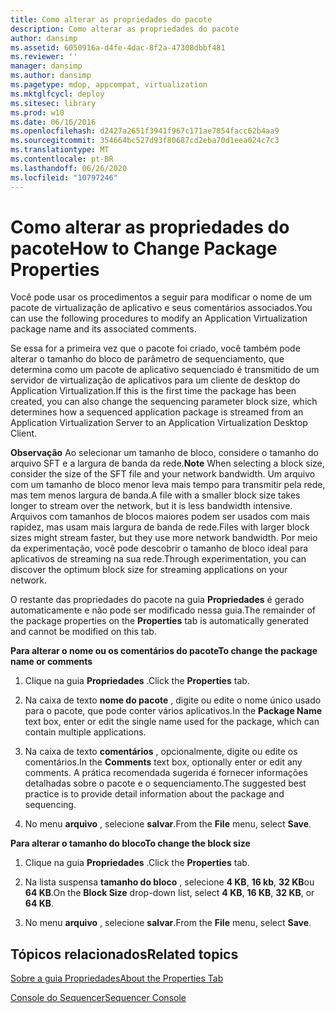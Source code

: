```yaml
---
title: Como alterar as propriedades do pacote
description: Como alterar as propriedades do pacote
author: dansimp
ms.assetid: 6050916a-d4fe-4dac-8f2a-47308dbbf481
ms.reviewer: ''
manager: dansimp
ms.author: dansimp
ms.pagetype: mdop, appcompat, virtualization
ms.mktglfcycl: deploy
ms.sitesec: library
ms.prod: w10
ms.date: 06/16/2016
ms.openlocfilehash: d2427a2651f3941f967c171ae7854facc62b4aa9
ms.sourcegitcommit: 354664bc527d93f80687cd2eba70d1eea024c7c3
ms.translationtype: MT
ms.contentlocale: pt-BR
ms.lasthandoff: 06/26/2020
ms.locfileid: "10797246"
---
```

# <span data-ttu-id="27b7a-103">Como alterar as propriedades do pacote</span><span class="sxs-lookup"><span data-stu-id="27b7a-103">How to Change Package Properties</span></span>


<span data-ttu-id="27b7a-104">Você pode usar os procedimentos a seguir para modificar o nome de um pacote de virtualização de aplicativo e seus comentários associados.</span><span class="sxs-lookup"><span data-stu-id="27b7a-104">You can use the following procedures to modify an Application Virtualization package name and its associated comments.</span></span>

<span data-ttu-id="27b7a-105">Se essa for a primeira vez que o pacote foi criado, você também pode alterar o tamanho do bloco de parâmetro de sequenciamento, que determina como um pacote de aplicativo sequenciado é transmitido de um servidor de virtualização de aplicativos para um cliente de desktop do Application Virtualization.</span><span class="sxs-lookup"><span data-stu-id="27b7a-105">If this is the first time the package has been created, you can also change the sequencing parameter block size, which determines how a sequenced application package is streamed from an Application Virtualization Server to an Application Virtualization Desktop Client.</span></span>

<span data-ttu-id="27b7a-106">**Observação**  Ao selecionar um tamanho de bloco, considere o tamanho do arquivo SFT e a largura de banda da rede.</span><span class="sxs-lookup"><span data-stu-id="27b7a-106">**Note** When selecting a block size, consider the size of the SFT file and your network bandwidth.</span></span> <span data-ttu-id="27b7a-107">Um arquivo com um tamanho de bloco menor leva mais tempo para transmitir pela rede, mas tem menos largura de banda.</span><span class="sxs-lookup"><span data-stu-id="27b7a-107">A file with a smaller block size takes longer to stream over the network, but it is less bandwidth intensive.</span></span> <span data-ttu-id="27b7a-108">Arquivos com tamanhos de blocos maiores podem ser usados com mais rapidez, mas usam mais largura de banda de rede.</span><span class="sxs-lookup"><span data-stu-id="27b7a-108">Files with larger block sizes might stream faster, but they use more network bandwidth.</span></span> <span data-ttu-id="27b7a-109">Por meio da experimentação, você pode descobrir o tamanho de bloco ideal para aplicativos de streaming na sua rede.</span><span class="sxs-lookup"><span data-stu-id="27b7a-109">Through experimentation, you can discover the optimum block size for streaming applications on your network.</span></span>

 

<span data-ttu-id="27b7a-110">O restante das propriedades do pacote na guia **Propriedades** é gerado automaticamente e não pode ser modificado nessa guia.</span><span class="sxs-lookup"><span data-stu-id="27b7a-110">The remainder of the package properties on the **Properties** tab is automatically generated and cannot be modified on this tab.</span></span>

**<span data-ttu-id="27b7a-111">Para alterar o nome ou os comentários do pacote</span><span class="sxs-lookup"><span data-stu-id="27b7a-111">To change the package name or comments</span></span>**

1.  <span data-ttu-id="27b7a-112">Clique na guia **Propriedades** .</span><span class="sxs-lookup"><span data-stu-id="27b7a-112">Click the **Properties** tab.</span></span>

2.  <span data-ttu-id="27b7a-113">Na caixa de texto **nome do pacote** , digite ou edite o nome único usado para o pacote, que pode conter vários aplicativos.</span><span class="sxs-lookup"><span data-stu-id="27b7a-113">In the **Package Name** text box, enter or edit the single name used for the package, which can contain multiple applications.</span></span>

3.  <span data-ttu-id="27b7a-114">Na caixa de texto **comentários** , opcionalmente, digite ou edite os comentários.</span><span class="sxs-lookup"><span data-stu-id="27b7a-114">In the **Comments** text box, optionally enter or edit any comments.</span></span> <span data-ttu-id="27b7a-115">A prática recomendada sugerida é fornecer informações detalhadas sobre o pacote e o sequenciamento.</span><span class="sxs-lookup"><span data-stu-id="27b7a-115">The suggested best practice is to provide detail information about the package and sequencing.</span></span>

4.  <span data-ttu-id="27b7a-116">No menu **arquivo** , selecione **salvar**.</span><span class="sxs-lookup"><span data-stu-id="27b7a-116">From the **File** menu, select **Save**.</span></span>

**<span data-ttu-id="27b7a-117">Para alterar o tamanho do bloco</span><span class="sxs-lookup"><span data-stu-id="27b7a-117">To change the block size</span></span>**

1.  <span data-ttu-id="27b7a-118">Clique na guia **Propriedades** .</span><span class="sxs-lookup"><span data-stu-id="27b7a-118">Click the **Properties** tab.</span></span>

2.  <span data-ttu-id="27b7a-119">Na lista suspensa **tamanho do bloco** , selecione **4 KB**, **16 kb**, **32 KB**ou **64 KB**.</span><span class="sxs-lookup"><span data-stu-id="27b7a-119">On the **Block Size** drop-down list, select **4 KB**, **16 KB**, **32 KB**, or **64 KB**.</span></span>

3.  <span data-ttu-id="27b7a-120">No menu **arquivo** , selecione **salvar**.</span><span class="sxs-lookup"><span data-stu-id="27b7a-120">From the **File** menu, select **Save**.</span></span>

## <span data-ttu-id="27b7a-121">Tópicos relacionados</span><span class="sxs-lookup"><span data-stu-id="27b7a-121">Related topics</span></span>


[<span data-ttu-id="27b7a-122">Sobre a guia Propriedades</span><span class="sxs-lookup"><span data-stu-id="27b7a-122">About the Properties Tab</span></span>](about-the-properties-tab.md)

[<span data-ttu-id="27b7a-123">Console do Sequencer</span><span class="sxs-lookup"><span data-stu-id="27b7a-123">Sequencer Console</span></span>](sequencer-console.md)

 

 





